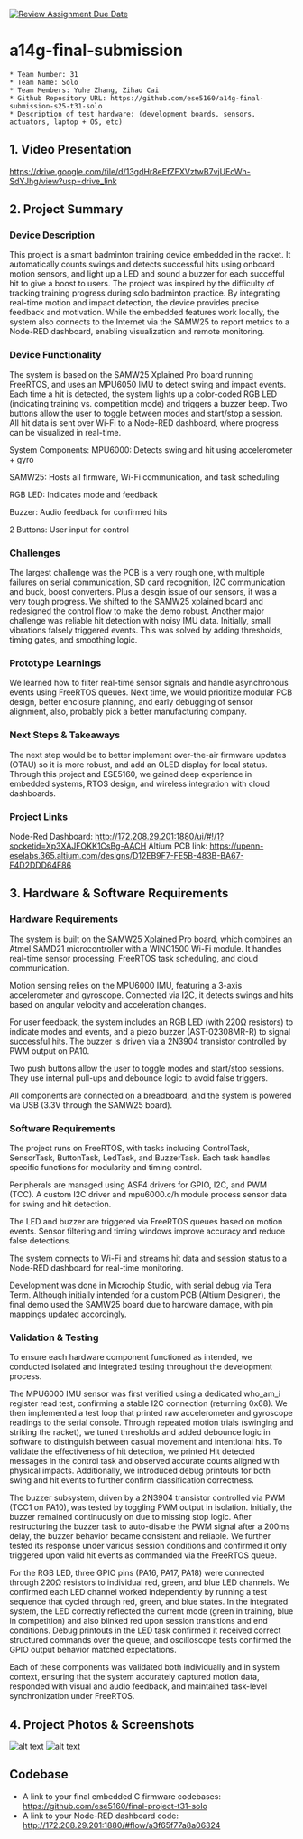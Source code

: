[![Review Assignment Due Date](https://classroom.github.com/assets/deadline-readme-button-22041afd0340ce965d47ae6ef1cefeee28c7c493a6346c4f15d667ab976d596c.svg)](https://classroom.github.com/a/AlBFWSQg)
# a14g-final-submission

    * Team Number: 31
    * Team Name: Solo
    * Team Members: Yuhe Zhang, Zihao Cai
    * Github Repository URL: https://github.com/ese5160/a14g-final-submission-s25-t31-solo
    * Description of test hardware: (development boards, sensors, actuators, laptop + OS, etc) 

## 1. Video Presentation
https://drive.google.com/file/d/13gdHr8eEfZFXVztwB7vjUEcWh-SdYJhg/view?usp=drive_link
## 2. Project Summary
### Device Description
This project is a smart badminton training device embedded in the racket. It automatically counts swings and detects successful hits using onboard motion sensors, and light up a LED and sound a buzzer for each succefful hit to give a boost to users. 
The project was inspired by the difficulty of tracking training progress during solo badminton practice. By integrating real-time motion and impact detection, the device provides precise feedback and motivation.
While the embedded features work locally, the system also connects to the Internet via the SAMW25 to report metrics to a Node-RED dashboard, enabling visualization and remote monitoring.
### Device Functionality 
The system is based on the SAMW25 Xplained Pro board running FreeRTOS, and uses an MPU6050 IMU to detect swing and impact events.
Each time a hit is detected, the system lights up a color-coded RGB LED (indicating training vs. competition mode) and triggers a buzzer beep. Two buttons allow the user to toggle between modes and start/stop a session.
All hit data is sent over Wi-Fi to a Node-RED dashboard, where progress can be visualized in real-time.

System Components:
MPU6000: Detects swing and hit using accelerometer + gyro

SAMW25: Hosts all firmware, Wi-Fi communication, and task scheduling

RGB LED: Indicates mode and feedback

Buzzer: Audio feedback for confirmed hits

2 Buttons: User input for control

### Challenges 
The largest challenge was the PCB is a very rough one, with multiple failures on serial communication, SD card recognition, I2C communication and buck, boost converters. Plus a desgin issue of our sensors, it was a very tough progress. We shifted to the SAMW25 xplained board and redesigned the control flow to make the demo robust.
Another major challenge was reliable hit detection with noisy IMU data. Initially, small vibrations falsely triggered events. This was solved by adding thresholds, timing gates, and smoothing logic.

### Prototype Learnings
We learned how to filter real-time sensor signals and handle asynchronous events using FreeRTOS queues.
Next time, we would prioritize modular PCB design, better enclosure planning, and early debugging of sensor alignment, also, probably pick a better manufacturing company.

### Next Steps & Takeaways
The next step would be to better implement over-the-air firmware updates (OTAU) so it is more robust, and add an OLED display for local status.
Through this project and ESE5160, we gained deep experience in embedded systems, RTOS design, and wireless integration with cloud dashboards.

### Project Links
Node-Red Dashboard: http://172.208.29.201:1880/ui/#!/1?socketid=Xp3XAJFOKK1CsBg-AACH
Altium PCB link: https://upenn-eselabs.365.altium.com/designs/D12EB9F7-FE5B-483B-BA67-F4D2DDD64F86

## 3. Hardware & Software Requirements
### Hardware Requirements
The system is built on the SAMW25 Xplained Pro board, which combines an Atmel SAMD21 microcontroller with a WINC1500 Wi-Fi module. It handles real-time sensor processing, FreeRTOS task scheduling, and cloud communication.

Motion sensing relies on the MPU6000 IMU, featuring a 3-axis accelerometer and gyroscope. Connected via I2C, it detects swings and hits based on angular velocity and acceleration changes.

For user feedback, the system includes an RGB LED (with 220Ω resistors) to indicate modes and events, and a piezo buzzer (AST-02308MR-R) to signal successful hits. The buzzer is driven via a 2N3904 transistor controlled by PWM output on PA10.

Two push buttons allow the user to toggle modes and start/stop sessions. They use internal pull-ups and debounce logic to avoid false triggers.

All components are connected on a breadboard, and the system is powered via USB (3.3V through the SAMW25 board).
### Software Requirements
The project runs on FreeRTOS, with tasks including ControlTask, SensorTask, ButtonTask, LedTask, and BuzzerTask. Each task handles specific functions for modularity and timing control.

Peripherals are managed using ASF4 drivers for GPIO, I2C, and PWM (TCC). A custom I2C driver and mpu6000.c/h module process sensor data for swing and hit detection.

The LED and buzzer are triggered via FreeRTOS queues based on motion events. Sensor filtering and timing windows improve accuracy and reduce false detections.

The system connects to Wi-Fi and streams hit data and session status to a Node-RED dashboard for real-time monitoring.

Development was done in Microchip Studio, with serial debug via Tera Term. Although initially intended for a custom PCB (Altium Designer), the final demo used the SAMW25 board due to hardware damage, with pin mappings updated accordingly.

### Validation & Testing
To ensure each hardware component functioned as intended, we conducted isolated and integrated testing throughout the development process.

The MPU6000 IMU sensor was first verified using a dedicated who_am_i register read test, confirming a stable I2C connection (returning 0x68). We then implemented a test loop that printed raw accelerometer and gyroscope readings to the serial console. Through repeated motion trials (swinging and striking the racket), we tuned thresholds and added debounce logic in software to distinguish between casual movement and intentional hits. To validate the effectiveness of hit detection, we printed Hit detected messages in the control task and observed accurate counts aligned with physical impacts. Additionally, we introduced debug printouts for both swing and hit events to further confirm classification correctness.

The buzzer subsystem, driven by a 2N3904 transistor controlled via PWM (TCC1 on PA10), was tested by toggling PWM output in isolation. Initially, the buzzer remained continuously on due to missing stop logic. After restructuring the buzzer task to auto-disable the PWM signal after a 200ms delay, the buzzer behavior became consistent and reliable. We further tested its response under various session conditions and confirmed it only triggered upon valid hit events as commanded via the FreeRTOS queue.

For the RGB LED, three GPIO pins (PA16, PA17, PA18) were connected through 220Ω resistors to individual red, green, and blue LED channels. We confirmed each LED channel worked independently by running a test sequence that cycled through red, green, and blue states. In the integrated system, the LED correctly reflected the current mode (green in training, blue in competition) and also blinked red upon session transitions and end conditions. Debug printouts in the LED task confirmed it received correct structured commands over the queue, and oscilloscope tests confirmed the GPIO output behavior matched expectations.

Each of these components was validated both individually and in system context, ensuring that the system accurately captured motion data, responded with visual and audio feedback, and maintained task-level synchronization under FreeRTOS.

## 4. Project Photos & Screenshots
![alt text](IMG_4147.jpg)
![alt text](IMG_4149.jpg)


## Codebase

- A link to your final embedded C firmware codebases:
  https://github.com/ese5160/final-project-t31-solo
- A link to your Node-RED dashboard code: http://172.208.29.201:1880/#flow/a3f65f77a8a06324

